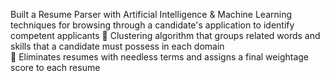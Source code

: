 Built a Resume Parser with Artificial Intelligence & Machine Learning techniques for browsing through 
a candidate's application to identify competent applicants 
 Clustering algorithm that groups related words and skills that a candidate must possess in each domain  
 Eliminates resumes with needless terms and assigns a final weightage score to each resume
